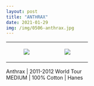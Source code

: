 ```yaml
---
layout: post
title: "ANTHRAX"
date: 2021-01-29
img: /img/0506-anthrax.jpg
---
```




<table style="width:100%;"><tr><td style="vertical-align:top;">
      <figure class="tmblr-full" data-orig-height="2048" data-orig-width="1365" data-orig-src="https://concertshirts.netlify.app/shirts/0506/0506-01.jpg"><img src="https://64.media.tumblr.com/9eb313548d4b31ed7a811488571f9917/25e964bcc0cde1d3-a5/s540x810/2d5d57eb79f860f205ef2aebaa93979f994231a9.jpg" data-orig-height="2048" data-orig-width="1365" data-orig-src="https://concertshirts.netlify.app/shirts/0506/0506-01.jpg"/></figure></td>
    <td style="vertical-align:top;">
      <figure class="tmblr-full" data-orig-height="2048" data-orig-width="1365" data-orig-src="https://concertshirts.netlify.app/shirts/0506/0506-02.jpg"><img src="https://64.media.tumblr.com/19b80c10b6939f854e5426c24811d127/25e964bcc0cde1d3-95/s540x810/cc5f878f412ed561261bd26ffd16f296df87ada3.jpg" data-orig-height="2048" data-orig-width="1365" data-orig-src="https://concertshirts.netlify.app/shirts/0506/0506-02.jpg"/></figure></td>
  </tr></table><p>
  Anthrax | 2011-2012 World Tour<br/>MEDIUM | 100% Cotton | Hanes
</p>
